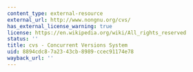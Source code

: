 ```yaml
---
content_type: external-resource
external_url: http://www.nongnu.org/cvs/
has_external_license_warning: true
license: https://en.wikipedia.org/wiki/All_rights_reserved
status: ''
title: cvs - Concurrent Versions System
uid: 8894cdc8-7a23-43cb-8989-ccec91174e78
wayback_url: ''
---
```

